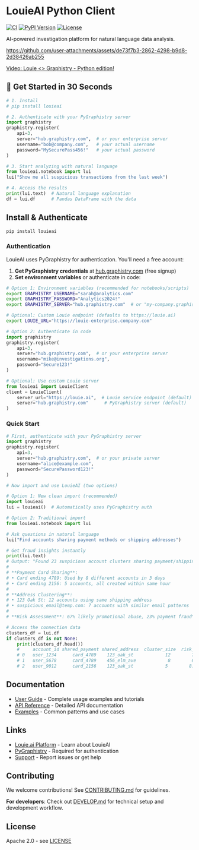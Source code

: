 # LouieAI Python Client

[![CI](https://github.com/graphistry/louie-py/actions/workflows/ci.yml/badge.svg)](https://github.com/graphistry/louie-py/actions/workflows/ci.yml)
[![PyPI Version](https://img.shields.io/pypi/v/louieai.svg)](https://pypi.org/project/louieai/)
[![License](https://img.shields.io/badge/License-Apache%202.0-blue.svg)](LICENSE)

AI-powered investigation platform for natural language data analysis.



https://github.com/user-attachments/assets/de73f7b3-2862-4298-b9d8-2d38426ab255

[Video: Louie <> Graphistry - Python edition!](https://www.loom.com/share/8d84c9abc0e34df6b233bd7b2e10af9a?sid=4a87707a-79e6-416b-a628-01b5c31c7db3)



## 🚀 Get Started in 30 Seconds

```python
# 1. Install
# pip install louieai

# 2. Authenticate with your PyGraphistry server
import graphistry
graphistry.register(
    api=3,
    server="hub.graphistry.com",  # or your enterprise server
    username="bob@company.com",   # your actual username
    password="MySecurePass456!"   # your actual password
)

# 3. Start analyzing with natural language
from louieai.notebook import lui
lui("Show me all suspicious transactions from the last week")

# 4. Access the results
print(lui.text)  # Natural language explanation
df = lui.df      # Pandas DataFrame with the data
```

## Install & Authenticate

```bash
pip install louieai
```

### Authentication

LouieAI uses PyGraphistry for authentication. You'll need a free account:

1. **Get PyGraphistry credentials** at [hub.graphistry.com](https://hub.graphistry.com) (free signup)
2. **Set environment variables** or authenticate in code:

```bash
# Option 1: Environment variables (recommended for notebooks/scripts)
export GRAPHISTRY_USERNAME="sarah@analytics.com"
export GRAPHISTRY_PASSWORD="Analytics2024!"
export GRAPHISTRY_SERVER="hub.graphistry.com"  # or "my-company.graphistry.com"

# Optional: Custom Louie endpoint (defaults to https://louie.ai)
export LOUIE_URL="https://louie-enterprise.company.com"
```

```python
# Option 2: Authenticate in code
import graphistry
graphistry.register(
    api=3, 
    server="hub.graphistry.com",  # or your enterprise server
    username="mike@investigations.org", 
    password="Secure123!"
)

# Optional: Use custom Louie server
from louieai import LouieClient
client = LouieClient(
    server_url="https://louie.ai",  # Louie service endpoint (default)
    server="hub.graphistry.com"      # PyGraphistry server (default)
)
```

### Quick Start

```python
# First, authenticate with your PyGraphistry server
import graphistry
graphistry.register(
    api=3,
    server="hub.graphistry.com",  # or your private server
    username="alice@example.com",
    password="SecurePassword123!"
)

# Now import and use LouieAI (two options)

# Option 1: New clean import (recommended)
import louieai
lui = louieai()  # Automatically uses PyGraphistry auth

# Option 2: Traditional import
from louieai.notebook import lui

# Ask questions in natural language  
lui("Find accounts sharing payment methods or shipping addresses")

# Get fraud insights instantly
print(lui.text)
# Output: "Found 23 suspicious account clusters sharing payment/shipping details:
# 
# **Payment Card Sharing**:
# • Card ending 4789: Used by 8 different accounts in 3 days
# • Card ending 2156: 5 accounts, all created within same hour
# 
# **Address Clustering**:
# • 123 Oak St: 12 accounts using same shipping address
# • suspicious_email@temp.com: 7 accounts with similar email patterns
# 
# **Risk Assessment**: 67% likely promotional abuse, 23% payment fraud"

# Access the connection data
clusters_df = lui.df
if clusters_df is not None:
    print(clusters_df.head())
    #     account_id shared_payment shared_address  cluster_size  risk_score
    # 0   user_1234      card_4789    123_oak_st            12        7.2
    # 1   user_5678      card_4789    456_elm_ave            8        6.8  
    # 2   user_9012      card_2156    123_oak_st            5        8.1
```

## Documentation

- [User Guide](https://louie-py.readthedocs.io) - Complete usage examples and tutorials
- [API Reference](https://louie-py.readthedocs.io/en/latest/api/) - Detailed API documentation
- [Examples](https://louie-py.readthedocs.io/en/latest/examples/) - Common patterns and use cases

## Links

- [Louie.ai Platform](https://louie.ai) - Learn about LouieAI
- [PyGraphistry](https://github.com/graphistry/pygraphistry) - Required for authentication
- [Support](https://github.com/graphistry/louie-py/issues) - Report issues or get help

## Contributing

We welcome contributions! See [CONTRIBUTING.md](CONTRIBUTING.md) for guidelines.

**For developers**: Check out [DEVELOP.md](DEVELOP.md) for technical setup and development workflow.

## License

Apache 2.0 - see [LICENSE](LICENSE)

